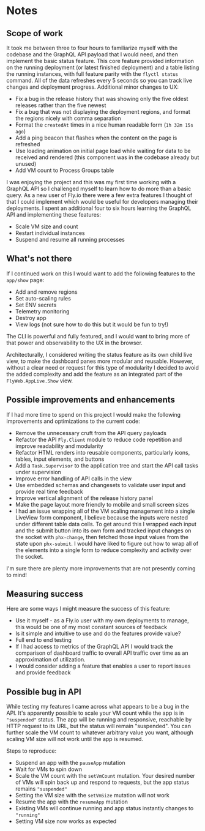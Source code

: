 # Notes

## Scope of work

It took me between three to four hours to familiarize myself with the codebase and the GraphQL API payload that I would need,
and then implement the basic status feature. This core feature provided information on the running deployment (or latest
finished deployment) and a table listing the running instances, with full feature parity with the `flyctl status` command. All of the
data refreshes every 5 seconds so you can track live changes and deployment progress. Additional minor changes to UX:

* Fix a bug in the release history that was showing only the five oldest releases rather than the five newest
* Fix a bug that was not displaying the deployment regions, and format the regions nicely with comma separation
* Format the `createdAt` times in a nice human readable form (`1h 32m 15s ago`)
* Add a ping beacon that flashes when the content on the page is refreshed
* Use loading animation on initial page load while waiting for data to be received and rendered (this component was in the codebase already but unused)
* Add VM count to Process Groups table

I was enjoying the project and this was my first time working with a GraphQL API so I challenged myself to learn how
to do more than a basic query. As a new user of Fly.io there were a few extra features I thought of that I could implement which would
be useful for developers managing their deployments. I spent an additional four to six hours learning the GraphQL API and 
implementing these features:

* Scale VM size and count
* Restart individual instances
* Suspend and resume all running processes

## What's not there

If I continued work on this I would want to add the following features to the `app/show` page:

* Add and remove regions
* Set auto-scaling rules
* Set ENV secrets
* Telemetry monitoring
* Destroy app
* View logs (not sure how to do this but it would be fun to try!)

The CLI is powerful and fully featured, and I would want to bring more of that power and observability to the UX in the browser.

Architecturally, I considered writing the status feature as its own child live view, to make the dashboard panes more modular and
reusable. However, without a clear need or request for this type of modularity I decided to avoid the added complexity and add
the feature as an integrated part of the `FlyWeb.AppLive.Show` view.

## Possible improvements and enhancements

If I had more time to spend on this project I would make the following improvements and optimizations to the current code:

* Remove the unnecessary cruft from the API query payloads
* Refactor the API `Fly.Client` module to reduce code repetition and improve readability and modularity
* Refactor HTML renders into reusable components, particularly icons, tables, input elements, and buttons
* Add a `Task.Supervisor` to the application tree and start the API call tasks under supervision
* Improve error handling of API calls in the view
* Use embedded schemas and changesets to validate user input and provide real time feedback
* Improve vertical alignment of the release history panel
* Make the page layout more friendly to mobile and small screen sizes
* I had an issue wrapping all of the VM scaling management into a single LiveView form component, I believe because the inputs were
nested under different table data cells. To get around this I wrapped each input and the submit button into its own form and tracked
input changes on the socket with `phx-change`, then fetched those input values from the state upon `phx-submit`. I would have
liked to figure out how to wrap all of the elements into a single form to reduce complexity and activity over the socket.

I'm sure there are plenty more improvements that are not presently coming to mind!

## Measuring success

Here are some ways I might measure the success of this feature:

* Use it myself - as a Fly.io user with my own deployments to manage, this would be one of my most constant sources of feedback
* Is it simple and intuitive to use and do the features provide value?
* Full end to end testing
* If I had access to metrics of the GraphQL API I would track the comparison of dashboard traffic to overall API traffic over time as
an approximation of utilization.
* I would consider adding a feature that enables a user to report issues and provide feedback

## Possible bug in API

While testing my features I came across what appears to be a bug in the API. It's apparently possible to scale your VM count while
the app is in `"suspended"` status. The app will be running and responsive, reachable by HTTP request to its URL, but the status
will remain "suspended". You can further scale the VM count to whatever arbitrary value you want, although scaling VM size will not
work until the app is resumed.

Steps to reproduce:

* Suspend an app with the `pauseApp` mutation
* Wait for VMs to spin down
* Scale the VM count with the `setVmCount` mutation. Your desired number of VMs will spin back up and respond to requests,
but the app status remains `"suspended"`
* Setting the VM size with the `setVmSize` mutation will not work
* Resume the app with the `resumeApp` mutation
* Existing VMs will continue running and app status instantly changes to `"running"`
* Setting VM size now works as expected